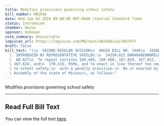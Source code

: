 ```yaml
---
title: Modifies provisions governing school safety
bill_number: HB1946
date: Wed Jan 03 2024 00:00:00 GMT-0600 (Central Standard Time)
status: Introduced
chamber: House
sponsor: Unknown
vote_summary: Unavailable
legiscan_url: https://legiscan.com/MO/text/HB1946/id/2867477
draft: false
bill_text: "|\n  SECOND REGULAR SESSION\n  HOUSE BILL NO. 1946\n  102ND GENERAL ASSEMBLY\n\
  \  INTRODUCED BY REPRESENTATIVE SHIELDS.\n  3425H.02I DANARADEMANMILLER,ChiefClerk\n\
  \  AN ACT\n  To repeal sections 160.480, 160.660, 167.020, 167.022, 167.115, 167.117,\
  \ 167.624, and\n  170.315, RSMo, and to enact in lieu thereof ten new sections relating\
  \ to school safety,\n  with a penalty provision.\n  Be it enacted by the General\
  \ Assembly of the state of Missouri, as follows:"
---
```

Modifies provisions governing school safety

---

## Read Full Bill Text

You can view the full text [here](https://legiscan.com/MO/text/HB1946/id/2867477).
